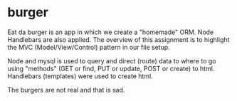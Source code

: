 # burger
Eat da burger is an app in which we create a "homemade" ORM. Node Handlebars are also applied. The overview of this assignment is to highlight the MVC (Model/View/Control) pattern in our file setup.

Node and mysql is used to query and direct (route) data to where to go using "methods" (GET or find, PUT or update, POST or create) to html.
Handlebars (templates) were used to create html.

The burgers are not real and that is sad.
